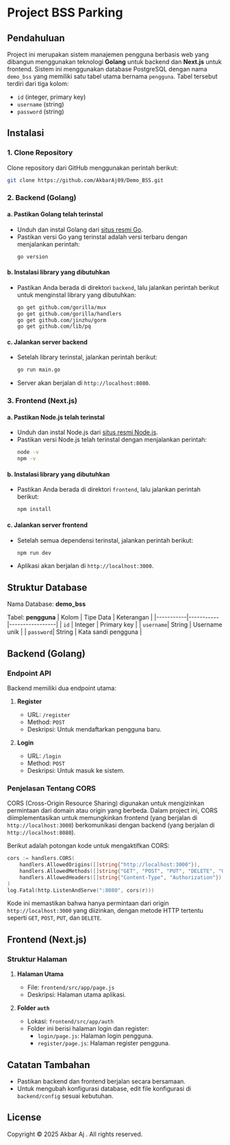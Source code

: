# Project BSS Parking

## Pendahuluan
Project ini merupakan sistem manajemen pengguna berbasis web yang dibangun menggunakan teknologi **Golang** untuk backend dan **Next.js** untuk frontend. Sistem ini menggunakan database PostgreSQL dengan nama `demo_bss` yang memiliki satu tabel utama bernama `pengguna`. Tabel tersebut terdiri dari tiga kolom:
- `id` (integer, primary key)
- `username` (string)
- `password` (string)

## Instalasi

### 1. Clone Repository
Clone repository dari GitHub menggunakan perintah berikut:
```bash
git clone https://github.com/AkbarAj09/Demo_BSS.git
```
### 2. Backend (Golang)
#### a. Pastikan Golang telah terinstal
- Unduh dan instal Golang dari [situs resmi Go](https://golang.org/dl/).
- Pastikan versi Go yang terinstal adalah versi terbaru dengan menjalankan perintah:
  ```bash
  go version
  ```

#### b. Instalasi library yang dibutuhkan
- Pastikan Anda berada di direktori `backend`, lalu jalankan perintah berikut untuk menginstal library yang dibutuhkan:
  ```bash
  go get github.com/gorilla/mux
  go get github.com/gorilla/handlers
  go get github.com/jinzhu/gorm
  go get github.com/lib/pq
  ```

#### c. Jalankan server backend
- Setelah library terinstal, jalankan perintah berikut:
  ```bash
  go run main.go
  ```
- Server akan berjalan di `http://localhost:8080`.

### 3. Frontend (Next.js)
#### a. Pastikan Node.js telah terinstal
- Unduh dan instal Node.js dari [situs resmi Node.js](https://nodejs.org/).
- Pastikan versi Node.js telah terinstal dengan menjalankan perintah:
  ```bash
  node -v
  npm -v
  ```

#### b. Instalasi library yang dibutuhkan
- Pastikan Anda berada di direktori `frontend`, lalu jalankan perintah berikut:
  ```bash
  npm install
  ```

#### c. Jalankan server frontend
- Setelah semua dependensi terinstal, jalankan perintah berikut:
  ```bash
  npm run dev
  ```
- Aplikasi akan berjalan di `http://localhost:3000`.

## Struktur Database
Nama Database: **demo_bss**

Tabel: **pengguna**
| Kolom     | Tipe Data | Keterangan      |
|-----------|-----------|-----------------|
| `id`      | Integer   | Primary key     |
| `username`| String    | Username unik   |
| `password`| String    | Kata sandi pengguna |

## Backend (Golang)
### Endpoint API
Backend memiliki dua endpoint utama:
1. **Register**
   - URL: `/register`
   - Method: `POST`
   - Deskripsi: Untuk mendaftarkan pengguna baru.

2. **Login**
   - URL: `/login`
   - Method: `POST`
   - Deskripsi: Untuk masuk ke sistem.

### Penjelasan Tentang CORS
CORS (Cross-Origin Resource Sharing) digunakan untuk mengizinkan permintaan dari domain atau origin yang berbeda. Dalam project ini, CORS diimplementasikan untuk memungkinkan frontend (yang berjalan di `http://localhost:3000`) berkomunikasi dengan backend (yang berjalan di `http://localhost:8080`).

Berikut adalah potongan kode untuk mengaktifkan CORS:
```go
cors := handlers.CORS(
    handlers.AllowedOrigins([]string{"http://localhost:3000"}),
    handlers.AllowedMethods([]string{"GET", "POST", "PUT", "DELETE", "OPTIONS"}),
    handlers.AllowedHeaders([]string{"Content-Type", "Authorization"}),
)
log.Fatal(http.ListenAndServe(":8080", cors(r)))
```
Kode ini memastikan bahwa hanya permintaan dari origin `http://localhost:3000` yang diizinkan, dengan metode HTTP tertentu seperti `GET`, `POST`, `PUT`, dan `DELETE`.

## Frontend (Next.js)
### Struktur Halaman
1. **Halaman Utama**
   - File: `frontend/src/app/page.js`
   - Deskripsi: Halaman utama aplikasi.

2. **Folder `auth`**
   - Lokasi: `frontend/src/app/auth`
   - Folder ini berisi halaman login dan register:
     - `login/page.js`: Halaman login pengguna.
     - `register/page.js`: Halaman register pengguna.

## Catatan Tambahan
- Pastikan backend dan frontend berjalan secara bersamaan.
- Untuk mengubah konfigurasi database, edit file konfigurasi di `backend/config` sesuai kebutuhan.

## License
Copyright © 2025 Akbar Aj . All rights reserved.